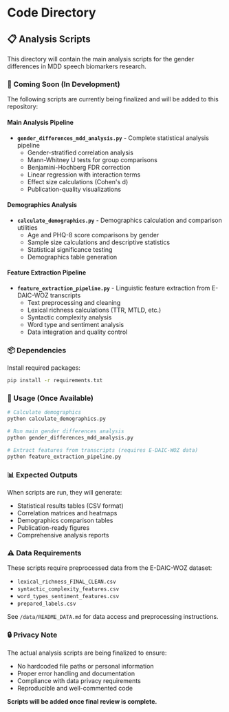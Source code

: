 # Code Directory

## 📋 Analysis Scripts

This directory will contain the main analysis scripts for the gender differences in MDD speech biomarkers research.

### 🚧 Coming Soon (In Development)

The following scripts are currently being finalized and will be added to this repository:

#### Main Analysis Pipeline
- **`gender_differences_mdd_analysis.py`** - Complete statistical analysis pipeline
  - Gender-stratified correlation analysis
  - Mann-Whitney U tests for group comparisons
  - Benjamini-Hochberg FDR correction
  - Linear regression with interaction terms
  - Effect size calculations (Cohen's d)
  - Publication-quality visualizations

#### Demographics Analysis  
- **`calculate_demographics.py`** - Demographics calculation and comparison utilities
  - Age and PHQ-8 score comparisons by gender
  - Sample size calculations and descriptive statistics
  - Statistical significance testing
  - Demographics table generation

#### Feature Extraction Pipeline
- **`feature_extraction_pipeline.py`** - Linguistic feature extraction from E-DAIC-WOZ transcripts
  - Text preprocessing and cleaning
  - Lexical richness calculations (TTR, MTLD, etc.)
  - Syntactic complexity analysis
  - Word type and sentiment analysis
  - Data integration and quality control

### 📦 Dependencies

Install required packages:
```bash
pip install -r requirements.txt
```

### 🔄 Usage (Once Available)

```bash
# Calculate demographics
python calculate_demographics.py

# Run main gender differences analysis
python gender_differences_mdd_analysis.py

# Extract features from transcripts (requires E-DAIC-WOZ data)
python feature_extraction_pipeline.py
```

### 📊 Expected Outputs

When scripts are run, they will generate:
- Statistical results tables (CSV format)
- Correlation matrices and heatmaps
- Demographics comparison tables
- Publication-ready figures
- Comprehensive analysis reports

### ⚠️ Data Requirements

These scripts require preprocessed data from the E-DAIC-WOZ dataset:
- `lexical_richness_FINAL_CLEAN.csv`
- `syntactic_complexity_features.csv`
- `word_types_sentiment_features.csv`
- `prepared_labels.csv`

See `/data/README_DATA.md` for data access and preprocessing instructions.

### 🔒 Privacy Note

The actual analysis scripts are being finalized to ensure:
- No hardcoded file paths or personal information
- Proper error handling and documentation
- Compliance with data privacy requirements
- Reproducible and well-commented code

**Scripts will be added once final review is complete.**
